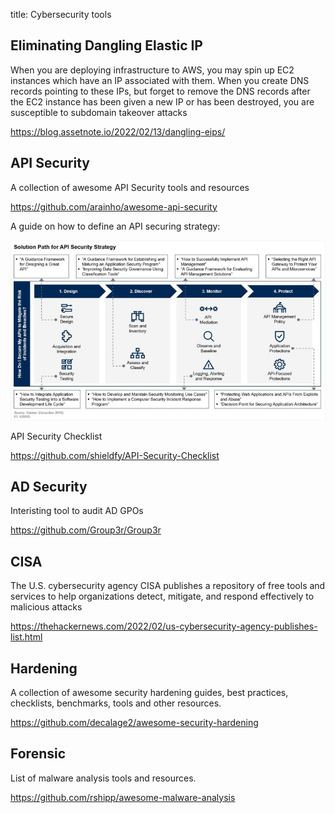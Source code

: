 title: Cybersecurity tools

## Eliminating Dangling Elastic IP

When you are deploying infrastructure to AWS, you may spin up EC2 instances which have an IP associated with them. When you create DNS records pointing to these IPs, but forget to remove the DNS records after the EC2 instance has been given a new IP or has been destroyed, you are susceptible to subdomain takeover attacks

<https://blog.assetnote.io/2022/02/13/dangling-eips/>

## API Security

A collection of awesome API Security tools and resources

<https://github.com/arainho/awesome-api-security>

A guide on how to define an API securing strategy: 

![api_strategy](assets/api_strategy.jpeg)

API Security Checklist

<https://github.com/shieldfy/API-Security-Checklist>

## AD Security

Interisting tool to audit AD GPOs 

<https://github.com/Group3r/Group3r>

## CISA

The U.S. cybersecurity agency CISA publishes a repository of free tools and services to help organizations detect, mitigate, and respond effectively to malicious attacks

<https://thehackernews.com/2022/02/us-cybersecurity-agency-publishes-list.html>

## Hardening

A collection of awesome security hardening guides, best practices, checklists, benchmarks, tools and other resources.

<https://github.com/decalage2/awesome-security-hardening>

## Forensic

List of malware analysis tools and resources.

<https://github.com/rshipp/awesome-malware-analysis>